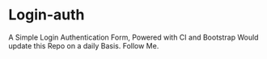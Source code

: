 # Login-auth
A Simple Login Authentication Form, Powered with CI and Bootstrap
Would update this Repo on a daily Basis. Follow Me.
